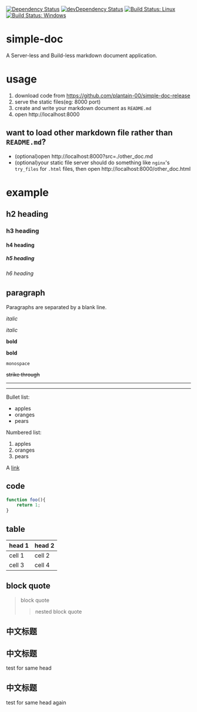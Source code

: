 [![Dependency Status](https://david-dm.org/plantain-00/simple-doc.svg)](https://david-dm.org/plantain-00/simple-doc)
[![devDependency Status](https://david-dm.org/plantain-00/simple-doc/dev-status.svg)](https://david-dm.org/plantain-00/simple-doc#info=devDependencies)
[![Build Status: Linux](https://travis-ci.org/plantain-00/simple-doc.svg?branch=master)](https://travis-ci.org/plantain-00/simple-doc)
[![Build Status: Windows](https://ci.appveyor.com/api/projects/status/github/plantain-00/simple-doc?branch=master&svg=true)](https://ci.appveyor.com/project/plantain-00/simple-doc/branch/master)

# simple-doc
A Server-less and Build-less markdown document application.

# usage

1. download code from https://github.com/plantain-00/simple-doc-release
2. serve the static files(eg: 8000 port)
3. create and write your markdown document as `README.md`
4. open http://localhost:8000

## want to load other markdown file rather than `README.md`?

+ (optional)open http://localhost:8000?src=./other_doc.md
+ (optional)your static file server should do something like `nginx`'s `try_files` for `.html` files, then open http://localhost:8000/other_doc.html 

# example

## h2 heading

### h3 heading

#### h4 heading

##### h5 heading

###### h6 heading

## paragraph

Paragraphs are separated by a blank line.

_italic_

*italic*

__bold__

**bold**

`monospace`

~~strike through~~

---

***

Bullet list:

* apples
* oranges
* pears

Numbered list:

1. apples
2. oranges
3. pears

A [link](http://example.com)

## code

```js
function foo(){
    return 1;
}
```

## table

head 1 | head 2
--- | ---
cell 1 | cell 2
cell 3 | cell 4

## block quote

> block quote
>> nested block quote

## 中文标题

## 中文标题

test for same head

## 中文标题

test for same head again

